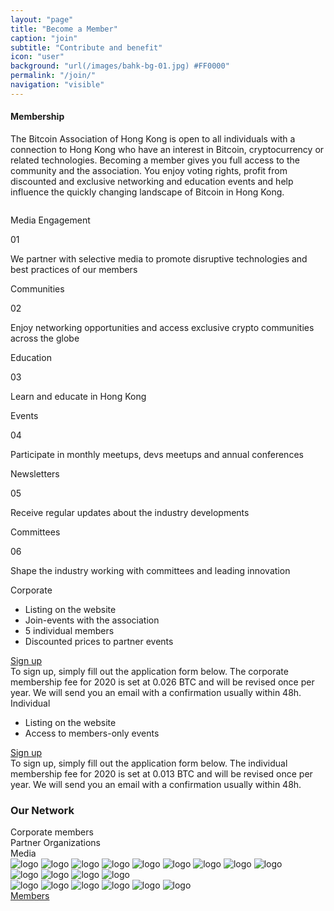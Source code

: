 ```yaml
---
layout: "page"
title: "Become a Member"
caption: "join"
subtitle: "Contribute and benefit"
icon: "user"
background: "url(/images/bahk-bg-01.jpg) #FF0000"
permalink: "/join/"
navigation: "visible"
---
```


<div class="join">

  <div class="first">
    <div class="content">
      <h4>Membership</h4>
      <p>The Bitcoin Association of Hong Kong is open to all individuals with a connection to Hong Kong who have an interest in Bitcoin, cryptocurrency or related technologies. Becoming a member gives you full access to the community and the association. You enjoy voting rights, profit from discounted and exclusive networking and education events and help influence the quickly changing landscape of Bitcoin in Hong Kong.</p>
    </div>
    <img src="/images/join1.svg" alt="">  
  </div>

  <div class="second">
    <div class="slider1">
      <div>
        <div class="elem">
          <div class="elem-header">
            <p>Media Engagement</p>
            <span>01</span>
          </div>
          <p>We partner with selective media to promote disruptive technologies and best practices of our members</p>
        </div>
      </div>
      <div>
        <div class="elem">
          <div class="elem-header">
            <p>Communities </p>
            <span>02</span>
          </div>
          <p>Enjoy networking opportunities and access exclusive crypto communities across the globe</p>
        </div>
      </div>
      <div>
        <div class="elem">
          <div class="elem-header">
            <p>Education</p>
            <span>03</span>
          </div>
          <p>Learn and educate in Hong Kong </p>
        </div>
      </div>
      <div>
        <div class="elem">
          <div class="elem-header">
            <p>Events</p>
            <span>04</span>
          </div>
          <p>Participate in monthly meetups, devs meetups and annual conferences </p>
        </div>
      </div>
      <div>
        <div class="elem">
          <div class="elem-header">
            <p>Newsletters</p>
            <span>05</span>
          </div>
          <p>Receive regular updates about the industry developments </p>
        </div>
      </div>
      <div>
        <div class="elem">
          <div class="elem-header">
            <p>Committees</p>
            <span>06</span>
          </div>
          <p>Shape the industry working with committees and leading innovation </p>
        </div>
      </div>
    </div>
  </div>

  <div class="third">
    <div class="slider">
      <div>
        <div class="offer">
          <div class="info">
            <div class="head">
              <span>Corporate</span>
              <img src="/images/join-corporate.svg" alt="">
            </div>
            <ul>
              <li><span>Listing on the website</span></li>
              <li><span>Join-events with the association</span></li>
              <li><span>5 individual members</span></li>
              <li><span>Discounted prices to partner events </span></li>
            </ul>
            <a href="https://docs.google.com/forms/d/19vhwvxw4LF2JByS03hfmwZA1F_xvh6paF3khJGEZslE/edit">Sign up</a>
          </div>
          <div class="bonus">To sign up, simply fill out the application form below. The corporate membership fee for 2020 is set at 0.026 BTC and will be revised once per year. We will send you an email with a confirmation usually within 48h.</div>
        </div>
      </div>
      <div>
        <div class="offer">
          <div class="info">
            <div class="head">
              <span>Individual</span>
              <img src="/images/join-individual.svg" alt="">
            </div>
            <ul>
              <li><span>Listing on the website </span></li>
              <li><span>Access to members-only events</span></li>
            </ul>
            <a href="https://docs.google.com/forms/d/1p9Z7or6XSwUTgHbf3uwuhWzECkto23Qx7WsMVUYyzV8/viewform?edit_requested=true">Sign up</a>
          </div>
          <div class="bonus">To sign up, simply fill out the application form below. The individual membership fee for 2020 is set at 0.013 BTC and will be revised once per year. We will send you an email with a confirmation usually within 48h.</div>
        </div>
      </div>
    </div>
  </div>

  <div class="network">
    <h3>Our Network</h3>
    <div class="tabs">
      <div class="tab1 " data-tab="corp">
        Corporate members
      </div>
      <div class="tab1 current" data-tab="org">
        Partner Organizations
      </div>
      <div class="tab1" data-tab="com">
        Media
      </div>
    </div>
    <div class="logos">
      <div id="corp" class="content">
      	<img src="/media/corp/aax.png" alt="logo">
	<img src="/media/corp/atum.png" alt="logo">
	<img src="/media/corp/edge.png" alt="logo">
	<img src="/media/corp/etoro.png" alt="logo">
	<img src="/media/corp/gb.png" alt="logo">
	<img src="/media/corp/hkbitcoinatm.png" alt="logo">
	<img src="/media/corp/nil.png" alt="logo">
	<img src="/media/corp/anx.png" alt="logo">
	<img src="/media/corp/salg.svg" alt="logo">
      </div>
      <div id="org" class="content  current-content">
	<img src="/media/org/adam.svg" alt="logo">
	<img src="/media/org/bach.png" alt="logo">
	<img src="/media/org/bck.svg" alt="logo">
	<img src="/media/org/ffm.svg" alt="logo">
      </div>
      <div id="com" class="content">
	<img src="/media/media/jinse.svg" alt="logo">
	<img src="/media/media/bitcoinmagazine.png" alt="logo">
	<img src="/media/media/chaintalk.png" alt="logo">
	<img src="/media/media/coindesk.svg" alt="logo">
	<img src="/media/media/cointelegraph.svg" alt="logo">
	<img src="/media/media/forkast.png" alt="logo">
      </div>
    </div>
    <a href="/members/" class="nbtn">Members</a>
  </div>

</div>
